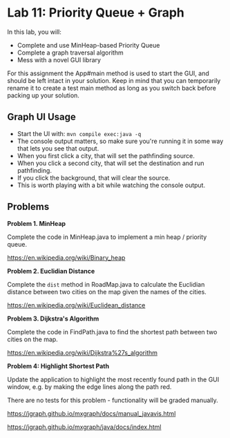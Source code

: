 # Lab 11: Priority Queue + Graph

In this lab, you will:

 - Complete and use MinHeap-based Priority Queue
 - Complete a graph traversal algorithm
 - Mess with a novel GUI library

For this assignment the App#main method is used to start the GUI, and
should be left intact in your solution. Keep in mind that you can
temporarily rename it to create a test main method as long as you switch
back before packing up your solution.

## Graph UI Usage

 - Start the UI with: ```mvn compile exec:java -q```
 - The console output matters, so make sure you're running it in some
   way that lets you see that output.
 - When you first click a city, that will set the pathfinding source.
 - When you click a second city, that will set the destination and
   run pathfinding.
 - If you click the background, that will clear the source.
 - This is worth playing with a bit while watching the console output.
 

## Problems

**Problem 1. MinHeap**

Complete the code in MinHeap.java to implement a min heap / priority queue.

https://en.wikipedia.org/wiki/Binary_heap


**Problem 2. Euclidian Distance**

Complete the ```dist``` method in RoadMap.java to calculate the
Euclidian distance between two cities on the map given the names of the
cities.

https://en.wikipedia.org/wiki/Euclidean_distance


**Problem 3. Dijkstra's Algorithm**

Complete the code in FindPath.java to find the shortest path
between two cities on the map.

https://en.wikipedia.org/wiki/Dijkstra%27s_algorithm


**Problem 4: Highlight Shortest Path**

Update the application to highlight the most recently found path in
the GUI window, e.g. by making the edge lines along the path red.

There are no tests for this problem - functionality will be graded
manually.

https://jgraph.github.io/mxgraph/docs/manual_javavis.html

https://jgraph.github.io/mxgraph/java/docs/index.html
